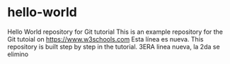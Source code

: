 # hello-world
Hello World repository for Git tutorial
This is an example repository for the Git tutoial on https://www.w3schools.com
Esta línea es nueva.
This repository is built step by step in the tutorial.
3ERA linea nueva, la 2da se elimino

